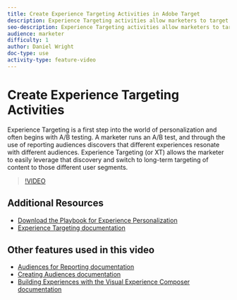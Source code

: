 ```yaml
---
title: Create Experience Targeting Activities in Adobe Target
description: Experience Targeting activities allow marketers to target specific content to a specific audience.
seo-description: Experience Targeting activities allow marketers to target specific content to a specific audience.
audience: marketer
difficulty: 1
author: Daniel Wright
doc-type: use
activity-type: feature-video
---
```


# Create Experience Targeting Activities

Experience Targeting is a first step into the world of personalization and often begins with A/B testing. A marketer runs an A/B test, and through the use of reporting audiences discovers that different experiences resonate with different audiences. Experience Targeting (or XT) allows the marketer to easily leverage that discovery and switch to long-term targeting of content to those different user segments.

>[!VIDEO](https://video.tv.adobe.com/v/22418?quality=12)

## Additional Resources

* [Download the Playbook for Experience Personalization](https://guided.adobe.com/?promoid=K42KVXHD&mv=other&search=personalization+playbook#recommended/solutions/target)
* [Experience Targeting documentation](https://docs.adobe.com/content/help/en/target/using/activities/experience-targeting/experience-target.html)

## Other features used in this video

* [Audiences for Reporting documentation](https://docs.adobe.com/help/en/target/using/audiences/managing-audience-filters.html)
* [Creating Audiences documentation](https://docs.adobe.com/content/help/en/target/using/audiences/create-audiences/create-audience.html)
* [Building Experiences with the Visual Experience Composer documentation](https://docs.adobe.com/content/help/en/target/using/experiences/experiences.html)
